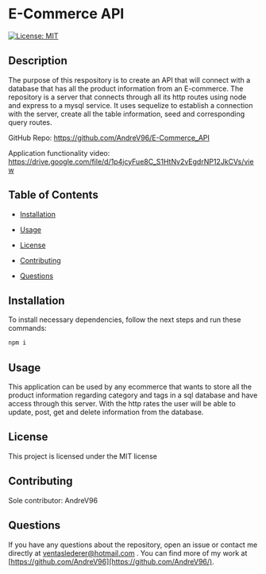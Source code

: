 # E-Commerce API
[![License: MIT](https://img.shields.io/badge/License-MIT-yellow.svg)](https://opensource.org/licenses/MIT)

## Description

The purpose of this respository is to create an API that will connect with a database that has all the product information from an E-commerce. The repository is a server that connects through all its http routes using node and express to a mysql service. It uses sequelize to establish a connection with the server, create all the table information, seed and corresponding query routes.

GitHub Repo: https://github.com/AndreV96/E-Commerce_API

Application functionality video: https://drive.google.com/file/d/1p4jcyFue8C_S1HtNv2vEgdrNP12JkCVs/view

## Table of Contents 

- [Installation](#installation)

- [Usage](#usage)

- [License](#license)

- [Contributing](#contributing)

- [Questions](#questions)

## Installation

To install necessary dependencies, follow the next steps and run these commands:

```bash
npm i
```

## Usage

This application can be used by any ecommerce that wants to store all the product information regarding category and tags in a sql database and have access through this server. With the http rates the user will be able to update, post, get and delete information from the database.

## License

This project is licensed under the MIT license

## Contributing

Sole contributor: AndreV96

## Questions

If you have any questions about the repository, open an issue or contact me directly at ventaslederer@hotmail.com . You can find more of my work at [https://github.com/AndreV96](https://github.com/AndreV96/).

